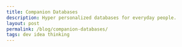 ```yaml
---
title: Companion Databases
description: Hyper personalized databases for everyday people.
layout: post
permalink: /blog/companion-databases/
tags: dev idea thinking
---
```

